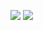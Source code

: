 ![](https://github-readme-stats.vercel.app/api?username=Yerannnnnn) ![](https://github-readme-stats.vercel.app/api/top-langs/?username=Yerannnnnn&layout=compact&langs_count=6)
